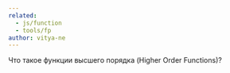 ```yaml
---
related:
  - js/function
  - tools/fp
author: vitya-ne
---
```


Что такое функции высшего порядка (Higher Order Functions)?
